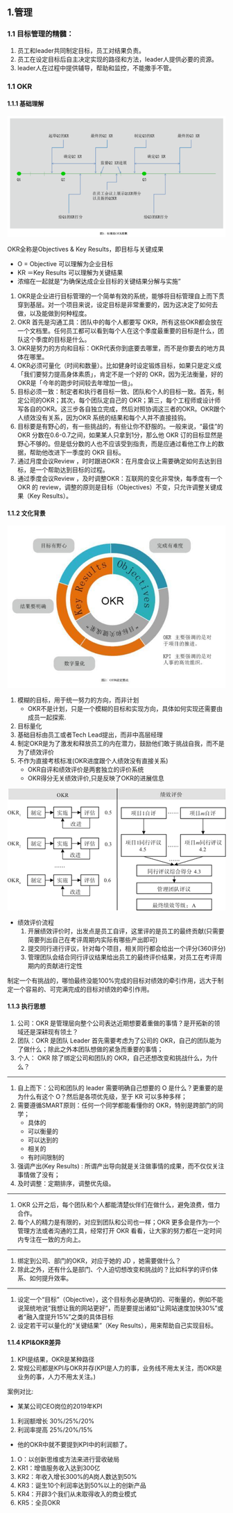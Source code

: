 ## 1.管理
### 1.1 目标管理的精髓：
1. 员工和leader共同制定目标，员工对结果负责。
2. 员工在设定目标后自主决定实现的路径和方法，leader人提供必要的资源。
3. leader人在过程中提供辅导，帮助和监控，不能撒手不管。

### 1.1 OKR
#### 1.1.1 基础理解
![](./images/okr周期.png)

OKR全称是Objectives & Key Results，即目标与关键成果
- O = Objective 可以理解为企业目标
- KR ＝Key Results 可以理解为关键结果
- 浓缩在一起就是“为确保达成企业目标的关键结果分解与实施”

1. OKR是企业进行目标管理的一个简单有效的系统，能够将目标管理自上而下贯穿到基层。对一个项目来说，设定目标是非常重要的，因为这决定了如何去做，以及能做到何种程度。
2. OKR 首先是沟通工具：团队中的每个人都要写 OKR，所有这些OKR都会放在一个文档里。任何员工都可以看到每个人在这个季度最重要的目标是什么，团队这个季度的目标是什么。
3. OKR是努力的方向和目标：OKR代表你到底要去哪里，而不是你要去的地方具体在哪里。
4. OKR必须可量化（时间和数量）。比如健身时设定锻炼目标，如果只是定义成「我们要努力提高身体素质」，肯定不是一个好的 OKR，因为无法衡量，好的OKR是「今年的跑步时间较去年增加一倍」。
5. 目标必须一致：制定者和执行者目标一致、团队和个人的目标一致。首先，制定公司的OKR；其次，每个团队定自己的 OKR；第三，每个工程师或设计师写各自的OKR。这三步各自独立完成，然后对照协调这三者的OKR。OKR跟个人绩效没有关系，因为OKR 系统的结果和每个人并不直接挂钩。
6. 目标要是有野心的，有一些挑战的，有些让你不舒服的。一般来说，“最佳”的 OKR 分数在0.6-0.7之间，如果某人只拿到1分，那么他 OKR 订的目标显然是野心不够的。但是低分数的人也不应该受到指责，而是应通过看他工作上的数据，帮助他改进下一季度的 OKR 目标。
7. 通过月度会议Review ，时时跟进OKR：在月度会议上需要确定如何去达到目标，是一个帮助达到目标的过程。
8. 通过季度会议Review ，及时调整OKR：互联网的变化非常快，每季度有一个OKR 的 review，调整的原则是目标（Objectives）不变，只允许调整关键成果（Key Results）。

#### 1.1.2 文化背景
![](./images/okr目标要点.jpeg)

1. 模糊的目标，用于统一努力的方向，而非计划
    - OKR不是计划，只是一个模糊的目标和实现方向，具体如何实现还需要由成员一起探索.
2. 目标量化
3. 基础目标由员工或者Tech Lead提出，而非中高层经理
4. 制定OKR是为了激发和释放员工的内在潜力，鼓励他们敢于挑战自我，而不是为了绩效评价
5. 不作为直接考核标准(OKR进度跟个人绩效没有直接关系)
    - OKR自评和绩效评价是两套独立的评价系统
    - OKR得分无关绩效评价,只是反映了OKR的进展信息

![](./images/okr&绩效.webp)
- 绩效评价流程
    1. 开展绩效评价时，出发点是员工自评，这里评的是员工的最终贡献(只需要简要列出自己在考评周期内实际有哪些产出即可)
    2. 提交同行进行评议，针对每个项目，相关同行都会给出一个评分(360评分)
    3. 管理团队会结合同行评议结果给出员工的最终评价结果，对员工在考评周期内的贡献进行定性

制定一个有挑战的，哪怕最终没能100%完成的目标对绩效的牵引作用，远大于制定一个容易的、可完满完成的目标对绩效的牵引作用。

#### 1.1.3 执行思想

1. 公司：OKR 是管理层向整个公司表达近期想要着重做的事情？是开拓新的领域还是深耕现有领土？
2. 团队：OKR 是团队 Leader 首先需要考虑为了公司的 OKR，自己的团队能为了做什么；除此之外本团队想做的紧急而重要的事情；
3. 个人： OKR 除了绑定公司和团队的 OKR，自己还想改变和挑战什么，为什么？

---
1. 自上而下：公司和团队的 leader 需要明确自己想要的 O 是什么？更重要的是为什么有这个 O？然后是各项优先级，至于 KR 可以多种多样；
2. 需要遵循SMART原则：任何一个同学都能看懂你的 OKR，特别是跨部门的同学；
    - 具体的
    - 可以衡量的
    - 可以达到的
    - 相关的
    - 有时间限制的
3. 强调产出(Key Results) : 所谓产出导向就是关注做事情的成果，而不仅仅关注事情做了没有；
4. 及时调整：定期排序，调整优先级。
---
1. OKR 公开之后，每个团队和个人都能清楚伙伴们在做什么，避免浪费，借力合作。
2. 每个人的精力是有限的，对应到团队和公司也一样；OKR 更多会是作为一个管理方法或者沟通的工具，经常打开 OKR 看看，让大家的努力都在一定时间内专注在一致的方向上。
---
1. 绑定到公司、部门的OKR，对应于她的 JD ，她需要做什么？
2. 除此之外，还有什么是部门、个人迫切想改变和挑战的？比如科学的评价体系、如何提升效率。
---
1. 设定一个“目标”（Objective），这个目标务必是确切的、可衡量的，例如不能说笼统地说“我想让我的网站更好”，而是要提出诸如“让网站速度加快30%”或者“融入度提升15%”之类的具体目标
2. 设定若干可以量化的“关键结果”（Key Results），用来帮助自己实现目标。

#### 1.1.4 KPI&OKR差异
1. KPI是结果，OKR是某种路径
2. 常规公司都是KPI与OKR并存(KPI是人力的事，业务线不用太关注，而OKR是业务的事，人力不用太关注。)

案例对比:
- 某某公司CEO岗位的2019年KPI 
1. 利润额增长 30%/25%/20% 
2. 利润率提高 25%/20%/15%
- 他的OKR中就不要提到KPI中的利润额了。 
1. O：以创新思维或方法来进行营收破局 
2. KR1：增值服务收入达到300亿 
3. KR2：年收入增长300%的A岗人数达到50% 
4. KR3：诞生10个利润率达到50%以上的创新产品 
5. KR4：开辟3个我们从未取得收入的商业模式 
6. KR5：全员OKR


















